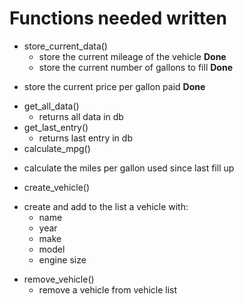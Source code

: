 # Functions needed written
* store\_current\_data()
  - store the current mileage of the vehicle **Done**
  - store the current number of gallons to fill **Done**
 - store the current price per gallon paid **Done**
* get\_all\_data()
  - returns all data in db
* get\_last\_entry()
  - returns last entry in db
* calculate\_mpg()
 - calculate the miles per gallon used since last fill up
* create\_vehicle()
 - create and add to the list a vehicle with:
    + name
    + year
    + make
    + model
    + engine size
* remove\_vehicle()
  - remove a vehicle from vehicle list
